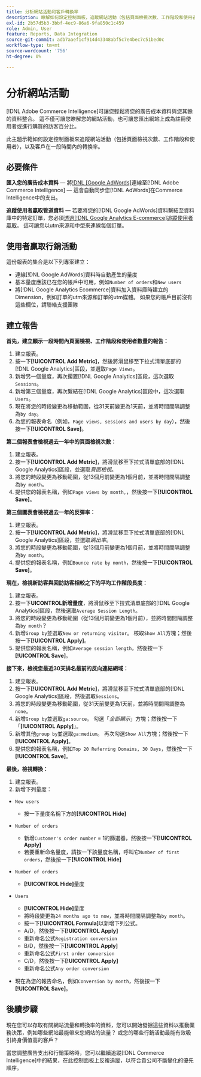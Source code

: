 ```yaml
---
title: 分析網站活動和客戶轉換率
description: 瞭解如何設定控制面板，追蹤網站活動（包括頁面檢視次數、工作階段和使用者），以及客戶在一段時間內的轉換率。
exl-id: 2b57d5b3-3bbf-4ec9-86a6-9fa850c1c459
role: Admin, User
feature: Reports, Data Integration
source-git-commit: adb7aaef1cf914d43348abf5c7e4bec7c51bed0c
workflow-type: tm+mt
source-wordcount: '756'
ht-degree: 0%

---
```


# 分析網站活動

[!DNL Adobe Commerce Intelligence]可讓您輕鬆將您的廣告成本資料與您其餘的資料整合。 這不僅可讓您瞭解您的網站活動，也可讓您匯出網站上成為註冊使用者或進行購買的訪客百分比。

此主題示範如何設定控制面板來追蹤網站活動（包括頁面檢視次數、工作階段和使用者），以及客戶在一段時間內的轉換率。

## 必要條件

**匯入您的廣告成本資料** — 將[!DNL [Google AdWords]](../importing-data/integrations/google-adwords.md)連線至[!DNL Adobe Commerce Intelligence] — 這會自動同步您[!DNL AdWords]在Commerce Intelligence中的支出。

**追蹤使用者贏取管道資料** — 若要將您的[!DNL Google AdWords]資料繫結至資料庫中的特定訂單，您必須[透過[!DNL Google Analytics E-commerce]追蹤使用者贏取](../analysis/google-track-user-acq.md)。 這可讓您以utm來源和中型來連線每個訂單。

## 使用者贏取行銷活動

這份報表的集合是以下列專案建立：

* 連線[!DNL Google AdWords]資料時自動產生的量度
* 基本量度應該已在您的帳戶中可用，例如`Number of orders`和`New users`
* 將[!DNL Google Analytics Ecommerce]資料加入資料庫時建立的Dimension，例如訂單的utm來源和訂單的utm媒體。 如果您的帳戶目前沒有這些欄位，請聯絡支援團隊

## 建立報告

**首先，建立顯示一段時間內頁面檢視、工作階段和使用者數量的報告：**

1. 建立報表。
1. 按一下&#x200B;**[!UICONTROL Add Metric]**，然後將滑鼠移至下拉式清單底部的[!DNL Google Analytics]區段，並選取`Page Views`。
1. 新增另一個量度，再次擱置[!DNL Google Analytics]區段，這次選取`Sessions`。
1. 新增第三個量度，再次繫結在[!DNL Google Analytics]區段中，這次選取`Users`。
1. 現在將您的時段變更為移動範圍，從31天前變更為1天前，並將時間間隔調整為`by day`。
1. 為您的報表命名（例如，`Page views, sessions and users by day`），然後按一下&#x200B;**[!UICONTROL Save]**。

**第二個報表會檢視過去一年中的頁面檢視次數：**

1. 建立報表。
1. 按一下&#x200B;**[!UICONTROL Add Metric]**，將滑鼠移至下拉式清單底部的[!DNL Google Analytics]區段，並選取&#x200B;_頁面檢視_。
1. 將您的時段變更為移動範圍，從13個月前變更為1個月前，並將時間間隔調整為`by month`。
1. 提供您的報表名稱，例如`Page views by month,`，然後按一下&#x200B;**[!UICONTROL Save]**。

**第三個圖表會檢視過去一年的反彈率：**

1. 建立報表。
1. 按一下&#x200B;**[!UICONTROL Add Metric]**，將滑鼠移至下拉式清單底部的[!DNL Google Analytics]區段，並選取&#x200B;_跳出率_。
1. 將您的時段變更為移動範圍，從13個月前變更為1個月前，並將時間間隔調整為`by month`。
1. 提供您的報表名稱，例如`Bounce rate by month`，然後按一下&#x200B;**[!UICONTROL Save]**。

**現在，檢視新訪客與回訪訪客相較之下的平均工作階段長度：**

1. 建立報表。
1. 按一下&#x200B;**UICONTROL新增量度**，將滑鼠移至下拉式清單底部的[!DNL Google Analytics]區段，然後選取`Average Session Length`。
1. 將您的時段變更為移動範圍（從13個月前變更為1個月前），並將時間間隔調整為`by month`？
1. 新增`Group by`並選取`New or returning visitor`。  核取`Show All`方塊；然後按一下&#x200B;**[!UICONTROL Apply]**。
1. 提供您的報表名稱，例如`Average session length`，然後按一下&#x200B;**[!UICONTROL Save]**。

**接下來，檢視您最近30天排名最前的反向連結網域：**

1. 建立報表。
1. 按一下&#x200B;**[!UICONTROL Add Metric]**，將滑鼠移至下拉式清單底部的[!DNL Google Analytics]區段，然後選取`Sessions`。
1. 將您的時段變更為移動範圍，從31天前變更為1天前，並將時間間隔調整為`none`。
1. 新增`Group by`並選取`ga:source`。  勾選「_全部顯示_」方塊；然後按一下「**[!UICONTROL Apply]**」。
1. 新增其他`group by`並選取`ga:medium`。 再次勾選`Show All`方塊；然後按一下&#x200B;**[!UICONTROL Apply]**。
1. 提供您的報表名稱，例如`Top 20 Referring Domains, 30 Days`，然後按一下&#x200B;**[!UICONTROL Save]**。

**最後，檢視轉換：**

1. 建立報表。
1. 新增下列量度：

* `New users`
   * 按一下量度名稱下方的&#x200B;**[!UICONTROL Hide]**

* `Number of orders`
   * 新增`Customer's order number` = 1的篩選器，然後按一下&#x200B;**[!UICONTROL Apply]**
   * 若要重新命名量度，請按一下該量度名稱，呼叫它`Number of first orders`，然後按一下&#x200B;**[!UICONTROL Hide]**

* `Number of orders`
   * **[!UICONTROL Hide]**&#x200B;量度

* `Users`
   * **[!UICONTROL Hide]**&#x200B;量度
   * 將時段變更為`24 months ago to now`，並將時間間隔調整為`by month`。
   * 按一下&#x200B;**[!UICONTROL Formula]**&#x200B;以新增下列公式。
   * A/D，然後按一下&#x200B;**[!UICONTROL Apply]**
   * 重新命名公式`Registration conversion`
   * B/D，然後按一下&#x200B;**[!UICONTROL Apply]**
   * 重新命名公式`First order conversion`
   * C/D，然後按一下&#x200B;**[!UICONTROL Apply]**
   * 重新命名公式`Any order conversion`

* 現在為您的報告命名，例如`Conversion by month`，然後按一下&#x200B;**[!UICONTROL Save]**。

## 後續步驟

現在您可以存取有關網站流量和轉換率的資料，您可以開始發掘這些資料以推動業務決策，例如哪些網站最能帶來您網站的流量？ 或您的哪些行銷活動最能有效吸引終身價值高的客戶？

當您調整廣告支出和行銷策略時，您可以繼續追蹤[!DNL Commerce Intelligence]中的結果，在此控制面板上反複追蹤，以符合貴公司不斷變化的優先順序。
